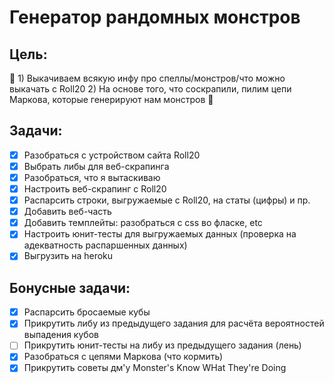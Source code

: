 # Генератор рандомных монстров

## Цель: 
🎲 1) Выкачиваем всякую инфу про спеллы/монстров/что можно выкачать с Roll20
2) На основе того, что соскрапили, пилим цепи Маркова, которые генерируют нам монстров 🎲

## Задачи:

- [x] Разобраться с устройством сайта Roll20
- [x] Выбрать либы для веб-скрапинга
- [x] Разобраться, что я вытаскиваю
- [x] Настроить веб-скрапинг с Roll20
- [x] Распарсить строки, выгружаемые с Roll20, на статы (цифры) и пр.
- [x] Добавить веб-часть
- [x] Добавить темплейты: разобраться с css во фласке, etc
- [x] Настроить юнит-тесты для выгружаемых данных (проверка на адекватность распаршенных данных)
- [x] Выгрузить на heroku

## Бонусные задачи:

- [x] Распарсить бросаемые кубы
- [x] Прикрутить либу из предыдущего задания для расчёта вероятностей выпадения кубов
- [ ] Прикрутить юнит-тесты на либу из предыдущего задания (лень)
- [x] Разобраться с цепями Маркова (что кормить)
- [x] Прикрутить советы дм'у Monster's Know WHat They're Doing

